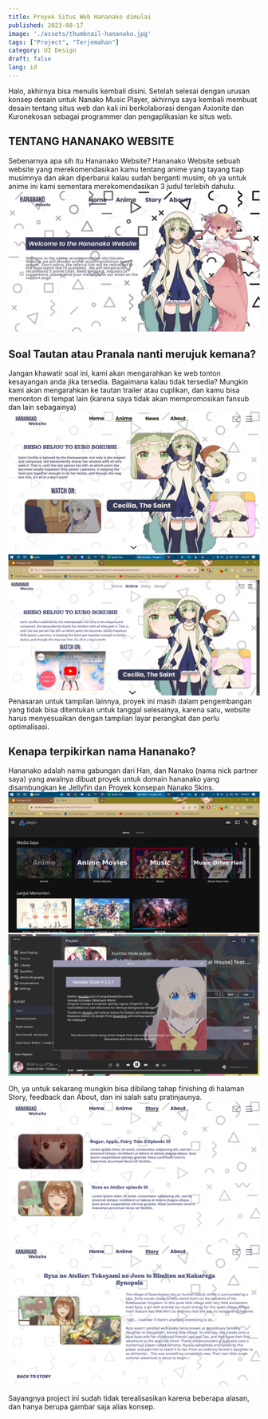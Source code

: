 ```yaml
---
title: Proyek Situs Web Hananako dimulai
published: 2023-08-17
image: './assets/thumbnail-hananako.jpg'
tags: ["Project", "Terjemahan"]
category: UI Design
draft: false
lang: id
---
```


Halo, akhirnya bisa menulis kembali disini. Setelah selesai dengan urusan konsep desain untuk Nanako Music Player, akhirnya saya kembali membuat desain tentang situs web dan kali ini berkolaborasi dengan Axionite dan Kuronekosan sebagai programmer dan pengaplikasian ke situs web.

## TENTANG HANANAKO WEBSITE
Sebenarnya apa sih itu Hananako Website? Hananako Website sebuah website yang merekomendasikan kamu tentang anime yang tayang tiap musimnya dan akan diperbarui kalau sudah berganti musim, oh ya untuk anime ini kami sementara merekomendasikan 3 judul terlebih dahulu.
![concept](./assets/hananako-concept.jpg)

## Soal Tautan atau Pranala nanti merujuk kemana?
Jangan khawatir soal ini, kami akan mengarahkan ke web tonton kesayangan anda jika tersedia. Bagaimana kalau tidak tersedia? Mungkin kami akan mengarahkan ke tautan trailer atau cuplikan, dan kamu bisa menonton di tempat lain (karena saya tidak akan mempromosikan fansub dan lain sebagainya)
![page 1](./assets/page-1.jpg)
![ss device](./assets/ss.png)
Penasaran untuk tampilan lainnya, proyek ini masih dalam pengembangan yang tidak bisa ditentukan untuk tanggal selesainya, karena satu, website harus menyesuaikan dengan tampilan layar perangkat dan perlu optimalisasi.

## Kenapa terpikirkan nama Hananako?
Hananako adalah nama gabungan dari Han, dan Nanako (nama nick partner saya) yang awalnya dibuat proyek untuk domain hananako yang disambungkan ke Jellyfin dan Proyek konsepan Nanako Skins.
![jellyfin](./assets/jellyfin.png)
![aimp skin nanako](./assets/afh.png)

Oh, ya untuk sekarang mungkin bisa dibilang tahap finishing di halaman Story, feedback dan About, dan ini salah satu pratinjaunya.
![story](./assets/story-tab.png)
![ryza](./assets/ryza.png)

Sayangnya project ini sudah tidak terealisasikan karena beberapa alasan, dan hanya berupa gambar saja alias konsep.